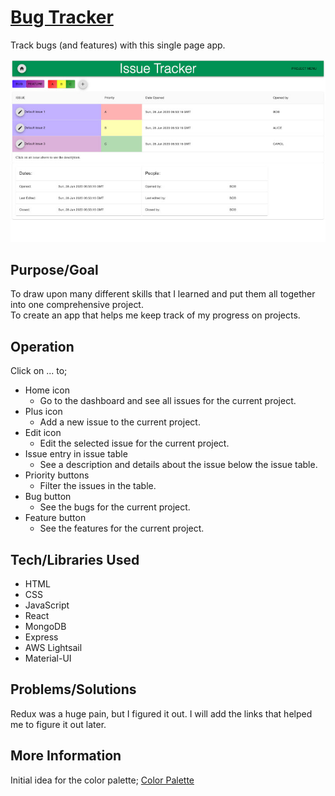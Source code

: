# [Bug Tracker]()
Track bugs (and features) with this single page app.

![Screenshot](screenshot.jpg)

## Purpose/Goal
To draw upon many different skills that I learned and put them all together into one comprehensive project.  
To create an app that helps me keep track of my progress on projects.

## Operation
Click on ... to;
* Home icon
    * Go to the dashboard and see all issues for the current project.
* Plus icon
    * Add a new issue to the current project.
* Edit icon
    * Edit the selected issue for the current project.
* Issue entry in issue table
    * See a description and details about the issue below the issue table.
* Priority buttons
    * Filter the issues in the table.
* Bug button
    * See the bugs for the current project.
* Feature button
    * See the features for the current project.


## Tech/Libraries Used
* HTML
* CSS
* JavaScript
* React
* MongoDB
* Express
* AWS Lightsail
* Material-UI

## Problems/Solutions
Redux was a huge pain, but I figured it out. I will add the links that helped me to figure it out later.

## More Information
Initial idea for the color palette; [Color Palette](https://paletton.com/#uid=72L1v0kYO++d5FSpKAmVit9++ka)
